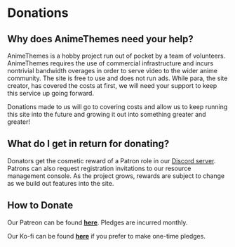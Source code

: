 # Donations

## Why does AnimeThemes need your help?

AnimeThemes is a hobby project run out of pocket by a team of volunteers. AnimeThemes requires the use of commercial infrastructure and incurs nontrivial bandwidth overages in order to serve video to the wider anime community. The site is free to use and does not run ads. While para, the site creator, has covered the costs at first, we will need your support to keep this service up going forward. 

Donations made to us will go to covering costs and allow us to keep running this site into the future and growing it out into something greater and greater!

## What do I get in return for donating?

Donators get the cosmetic reward of a Patron role in our [Discord server](https://discordapp.com/invite/m9zbVyQ). Patrons can also request registration invitations to our resource management console. As the project grows, rewards are subject to change as we build out features into the site.

## How to Donate

Our Patreon can be found **[here](https://www.patreon.com/AnimeThemes)**. Pledges are incurred monthly.

Our Ko-fi can be found **[here](https://ko-fi.com/animethemes)** if you prefer to make one-time pledges.
